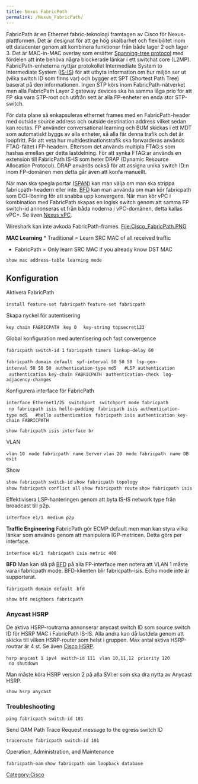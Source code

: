 ```yaml
---
title: Nexus FabricPath
permalink: /Nexus_FabricPath/
---
```


FabricPath är en Ethernet fabric-teknologi framtagen av Cisco för
Nexus-plattformen. Det är designat för att ge hög skalbarhet och
flexibilitet inom ett datacenter genom att kombinera funktioner från
både lager 2 och lager 3. Det är MAC-in-MAC overlay som ersätter
[Spanning-tree protocol](/Cisco_STP "wikilink") med fördelen att inte
behöva några blockerade länkar i ett switchat core (L2MP).
FabricPath-enheterna nyttjar protokollet Intermediate System to
Intermediate System ([IS-IS](/Cisco_IS-IS "wikilink")) för att utbyta
information om hur miljön ser ut (vilka switch ID som finns var) och
bygger ett SPT (Shortest Path Tree) baserat på den informationen. Ingen
STP körs inom FabricPath-nätverket men alla FabricPath Layer 2 gateway
devices ska ha samma låga prio för att FP ska vara STP-root och utifrån
sett är alla FP-enheter en enda stor STP-switch.

För data plane så enkapsuleras ethernet frames med en FabricPath-header
med outside source address och outside destination address vilket sedan
kan routas. FP använder conversational learning och BUM skickas i ett
MDT som automatiskt byggs av alla enheter, så alla får denna trafik och
det är loopfritt. För att veta hur multidestinationstrafik ska
forwarderas används FTAG-fältet i FP-headern. Eftersom det används
multipla FTAG:s som hashas emellan ger detta lastdelning. För att synka
FTAG:ar används en extension till FabricPath IS-IS som heter DRAP
(Dynamic Resource Allocation Protocol). DRAP används också för att
assigna unika switch ID:n inom FP-domänen men detta går även att konfa
manuellt.

När man ska spegla portar ([SPAN](/Cisco_SPAN "wikilink")) kan man välja
om man ska strippa fabricpath-headern eller inte.
[BFD](/Cisco_BFD "wikilink") kan man använda om man kör fabricpath som
DCI-lösning för att snabba upp konvergens. När man kör vPC i kombination
med FabricPath skapas en logisk switch genom att samma FP switch-id
annonseras ut från båda noderna i vPC-domänen, detta kallas vPC+. Se
även [Nexus vPC](/Nexus_vPC "wikilink").

Wireshark kan inte avkoda FabricPath-frames.
[<File:Cisco_FabricPath.PNG>](/File:Cisco_FabricPath.PNG "wikilink")

**MAC Learning**
\* Traditional = Learn SRC MAC of all received traffic

-   FabricPath = Only learn SRC MAC if you already know DST MAC

`show mac address-table learning mode`

Konfiguration
-------------

Aktivera FabricPath

`install feature-set fabricpath`
`feature-set fabricpath`

Skapa nyckel för autentisering

`key chain FABRICPATH`
` key 0`
`  key-string topsecret123`

Global konfiguration med autentisering och fast convergence

`fabricpath switch-id 1`
`fabricpath timers linkup-delay 60`

`fabricpath domain default`
` spf-interval 50 50 50`
` lsp-gen-interval 50 50 50`
` authentication-type md5   #LSP authentication`
` authentication key-chain FABRICPATH`
` authentication-check`
` log-adjacency-changes `

Konfigurera interface för FabricPath

`interface Ethernet1/25`
` switchport`
` switchport mode fabricpath`
` no fabricpath isis hello-padding`
` fabricpath isis authentication-type md5   #hello authentication`
` fabricpath isis authentication key-chain FABRICPATH`

`show fabricpath isis interface br`

VLAN

`vlan 10`
` mode fabricpath`
` name Server`
`vlan 20`
` mode fabricpath`
` name DB`
`exit`

Show

`show fabricpath switch-id`
`show fabricpath topology`
`show fabricpath conflict all`
`show fabricpath route`
`show fabricpath isis`

Effektivisera LSP-hanteringen genom att byta IS-IS network type från
broadcast till p2p.

`interface e1/1`
` medium p2p`

**Traffic Engineering**
FabricPath gör ECMP default men man kan styra vilka länkar som används
genom att manipulera IGP-metricen. Detta görs per interface.

`interface e1/1`
` fabricpath isis metric 400`

**BFD**
Man kan slå på [BFD](/Cisco_BFD#NX-OS "wikilink") på alla FP-interface
men notera att VLAN 1 måste vara i fabricpath mode. BFD-klienten blir
fabricpath-isis. Echo mode inte är supporterat.

`fabricpath domain default`
` bfd`

`show bfd neighbors fabricpath `

### Anycast HSRP

De aktiva HSRP-routrarna annonserar anycast switch ID som source switch
ID för HSRP MAC i FabricPath IS-IS. Alla andra kan då lastdela genom att
skicka till vilken HSRP-router som helst i gruppen. Max antal aktiva
HSRP-routrar är 4 st. Se även [Cisco HSRP](/Cisco_HSRP "wikilink").

`hsrp anycast 1 ipv4`
` switch-id 111`
` vlan 10,11,12`
` priority 120`
` no shutdown`

Man måste köra HSRP version 2 på alla SVI:er som ska dra nytta av
Anycast HSRP.

`show hsrp anycast`

### Troubleshooting

`ping fabricpath switch-id 101`

Send OAM Path Trace Request message to the egress switch ID

`traceroute fabricpath switch-id 101`

Operation, Administration, and Maintenance

`fabricpath-oam`
`show fabricpath oam loopback database`

[Category:Cisco](/Category:Cisco "wikilink")